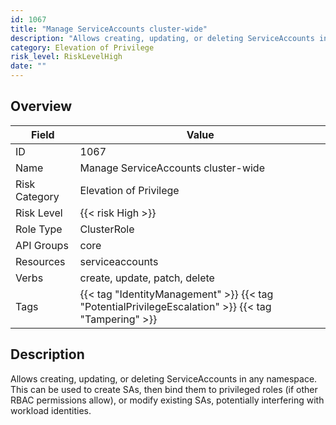 ```yaml
---
id: 1067
title: "Manage ServiceAccounts cluster-wide"
description: "Allows creating, updating, or deleting ServiceAccounts in any namespace. This can be used to create SAs, then bind them to privileged roles (if other RBAC permissions allow), or modify existing SAs, potentially interfering with workload identities."
category: Elevation of Privilege
risk_level: RiskLevelHigh
date: ""
---
```


## Overview

| Field         | Value                                                                                               |
| ------------- | --------------------------------------------------------------------------------------------------- |
| ID            | 1067                                                                                                |
| Name          | Manage ServiceAccounts cluster-wide                                                                 |
| Risk Category | Elevation of Privilege                                                                              |
| Risk Level    | {{< risk High >}}                                                                                   |
| Role Type     | ClusterRole                                                                                         |
| API Groups    | core                                                                                                |
| Resources     | serviceaccounts                                                                                     |
| Verbs         | create, update, patch, delete                                                                       |
| Tags          | {{< tag "IdentityManagement" >}} {{< tag "PotentialPrivilegeEscalation" >}} {{< tag "Tampering" >}} |

## Description

Allows creating, updating, or deleting ServiceAccounts in any namespace. This can be used to create SAs, then bind them to privileged roles (if other RBAC permissions allow), or modify existing SAs, potentially interfering with workload identities.
